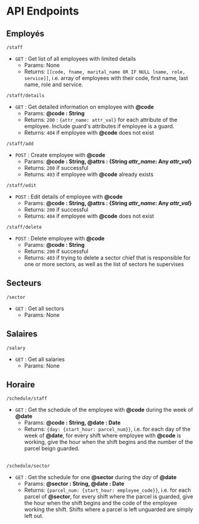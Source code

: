 # API Endpoints

<h2>Employés</h2>

```
/staff
```
- `GET` : Get list of all employees with limited details
    - Params: None
    - Returns: `[[code, fname, marital_name OR IF NULL lname, role, service]]`, i.e. array of employees with their code, first name, last name, role and service.


```
/staff/details
```
- `GET` : Get detailed information on employee with **@code**
    - Params: **@code : String**
    - Returns: `200` : `{attr_name: attr_val}` for each attribute of the employee. Include guard's attributes if employee is a guard.
    - Returns: `404` if employee with **@code** does not exist


```
/staff/add
```
- `POST` : Create employee with **@code**
    - Params: **@code : String, @attrs : {String *attr_name*: Any *attr_val*}**
    - Returns: `200` if successful
    - Returns: `403` if employee with **@code** already exists


```
/staff/edit
```
- `POST` : Edit details of employee with **@code**
    - Params: **@code : String, @attrs : {String *attr_name*: Any *attr_val*}**
    - Returns: `200` if successful
    - Returns: `404` if employee with **@code** does not exist


```
/staff/delete
```
- `POST` : Delete employee with **@code**
    - Params: **@code : String**
    - Returns: `200` if successful
    - Returns: `403` if trying to delete a sector chief that is responsible for one or more sectors, as well as the list of sectors he supervises



<h2>Secteurs</h2>
<!-- WIP -->

```
/sector
```
- `GET` : Get all sectors
    - Params: None



<h2>Salaires</h2>
<!-- WIP -->

```
/salary
```
- `GET` : Get all salaries
    - Params: None



<h2>Horaire</h2>

```
/schedule/staff
```
<!-- WIP -->
- `GET` : Get the schedule of the employee with **@code** during the week of **@date**
    - Params: **@code : String, @date : Date**
    - Returns: `{day: {start_hour: parcel_num}}`, i.e. for each day of the week of **@date**, for every shift where employee with **@code** is working, give the hour when the shift begins and the number of the parcel beign guarded.
<br><br>

```
/schedule/sector
```
<!-- WIP -->
- `GET` : Get the schedule for one **@sector** during the *day* of **@date**
    - Params: **@sector : String, @date : Date**
    - Returns: `{parcel_num: {start_hour: employee_code}}`, i.e. for each parcel of **@sector**, for every shift where the parcel is guarded, give the hour when the shift begins and the code of the employee working the shift. Shifts where a parcel is left unguarded are simply left out.
<br><br>
